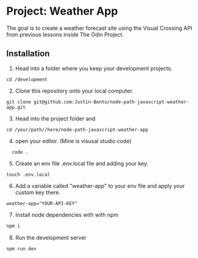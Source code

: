 # Project: Weather App

The goal is to create a weather forecast site using the Visual Crossing API from previous lessons inside The Odin Project. 

## Installation

1. Head into a folder where you keep your development projects.
```
cd /development
```
2. Clone this repository onto your local computer.
```
git clone git@github.com:Justin-Bento/node-path-javascript-weather-app.git
```
3. Head into the project folder and
```
cd /your/path//here/node-path-javascript-weather-app
```
4. open your editor. (Mine is visusal studio code)
```
  code .
```
5. Create an env file .env.local file and adding your key.
```
touch .env.local
```
6.  Add a variable called "weather-app" to your env file and apply your custom key there. 
```
weather-app="YOUR-API-KEY"
```
7. Install node dependencies with with npm
```bash
npm i 
``` 
8. Run the development server
```
npm run dev
```

